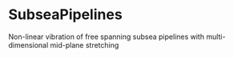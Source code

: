 # SubseaPipelines
Non-linear vibration of free spanning subsea pipelines with multi-dimensional mid-plane stretching
